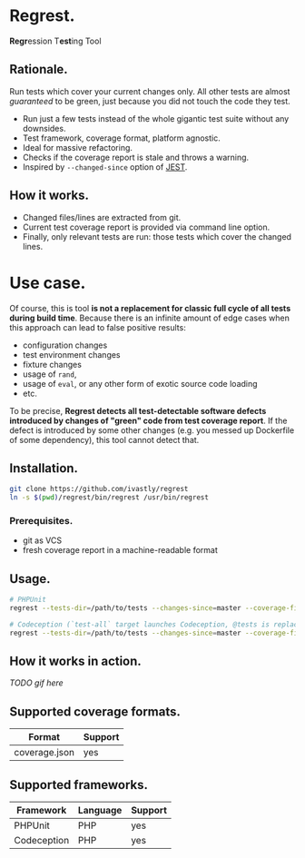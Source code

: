 # Regrest.
**Regr**ession T**est**ing Tool

## Rationale.
Run tests which cover your current changes only. 
All other tests are almost _guaranteed_ to be green, just because you did not touch the code they test.

* Run just a few tests instead of the whole gigantic test suite without any downsides.
* Test framework, coverage format, platform agnostic.
* Ideal for massive refactoring.
* Checks if the coverage report is stale and throws a warning.
* Inspired by `--changed-since` option of [JEST](https://jestjs.io/docs/en/cli#--changedsince).

## How it works.
* Changed files/lines are extracted from git.
* Current test coverage report is provided via command line option.
* Finally, only relevant tests are run: those tests which cover the changed lines. 

# Use case.
Of course, this is tool **is not a replacement for classic full cycle of all tests during build time**.
Because there is an infinite amount of edge cases when this approach can lead to false positive results:
* configuration changes
* test environment changes
* fixture changes
* usage of `rand`, 
* usage of `eval`, or any other form of exotic source code loading
* etc.

To be precise, **Regrest detects all test-detectable software defects introduced by changes of "green" code from test coverage report**.
If the defect is introduced by some other changes (e.g. you messed up Dockerfile of some dependency), this tool cannot detect that.

## Installation.
```bash
git clone https://github.com/ivastly/regrest
ln -s $(pwd)/regrest/bin/regrest /usr/bin/regrest
```

### Prerequisites.
* git as VCS
* fresh coverage report in a machine-readable format


## Usage.
```bash
# PHPUnit
regrest --tests-dir=/path/to/tests --changes-since=master --coverage-file=/path/to/coverage.json --command="vendor/bin/phpunit" --framework="phpunit"

# Codeception (`test-all` target launches Codeception, @tests is replaced by the actual list of tests in the `--command` option)
regrest --tests-dir=/path/to/tests --changes-since=master --coverage-file=/path/to/coverage.json --command="make tests-all @tests" --framework="codeception"
```

## How it works in action.
*TODO gif here*

## Supported coverage formats.
Format | Support
--- | ---
coverage.json | yes

## Supported frameworks.
Framework | Language | Support
--- | --- | ---
PHPUnit | PHP | yes
Codeception | PHP | yes
